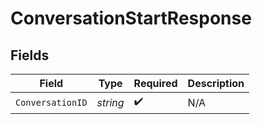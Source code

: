 # ConversationStartResponse


## Fields

| Field              | Type               | Required           | Description        |
| ------------------ | ------------------ | ------------------ | ------------------ |
| `ConversationID`   | *string*           | :heavy_check_mark: | N/A                |